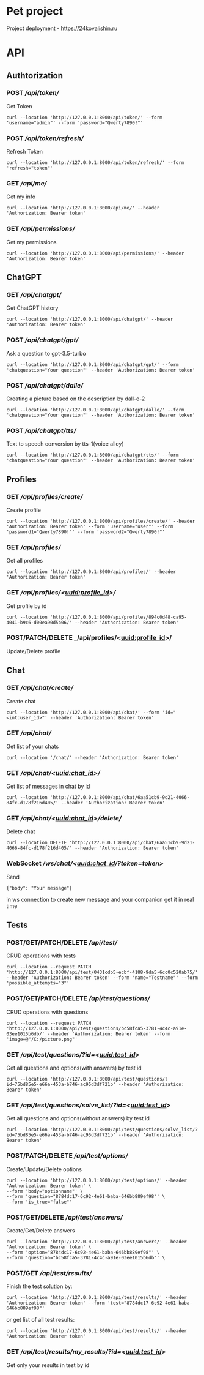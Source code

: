 # Pet project
Project deployment - https://24kovalishin.ru
# API
## Authtorization
### POST _/api/token/_ 
Get Token
```
curl --location 'http://127.0.0.1:8000/api/token/' --form 'username="admin"' --form 'password="Qwerty7890!"'
```
### POST _/api/token/refresh/_
Refresh Token
```
curl --location 'http://127.0.0.1:8000/api/token/refresh/' --form 'refresh="token"'
```
### GET _/api/me/_
Get my info
```
curl --location 'http://127.0.0.1:8000/api/me/' --header 'Authorization: Bearer token'
```
### GET _/api/permissions/_
Get my permissions
```
curl --location 'http://127.0.0.1:8000/api/permissions/' --header 'Authorization: Bearer token'
```
## ChatGPT
### GET _/api/chatgpt/_
Get ChatGPT history
```
curl --location 'http://127.0.0.1:8000/api/chatgpt/' --header 'Authorization: Bearer token'
```
### POST _/api/chatgpt/gpt/_
Ask a question to gpt-3.5-turbo
```
curl --location 'http://127.0.0.1:8000/api/chatgpt/gpt/' --form 'chatquestion="Your question"' --header 'Authorization: Bearer token'
```
### POST _/api/chatgpt/dalle/_
Сreating a picture based on the description by dall-e-2
```
curl --location 'http://127.0.0.1:8000/api/chatgpt/dalle/' --form 'chatquestion="Your question"' --header 'Authorization: Bearer token'
```
### POST _/api/chatgpt/tts/_
Text to speech conversion by tts-1(voice alloy)
```
curl --location 'http://127.0.0.1:8000/api/chatgpt/tts/' --form 'chatquestion="Your question"' --header 'Authorization: Bearer token'
```
## Profiles
### GET _/api/profiles/create/_
Create profile
```
curl --location 'http://127.0.0.1:8000/api/profiles/create/' --header 'Authorization: Bearer token' --form 'username="user"' --form 'password1="Qwerty7890!"' --form 'password2="Qwerty7890!"'
```
### GET _/api/profiles/_
Get all profiles
```
curl --location 'http://127.0.0.1:8000/api/profiles/' --header 'Authorization: Bearer token'
```
### GET _/api/profiles/<<uuid:profile_id>>/_
Get profile by id
```
curl --location 'http://127.0.0.1:8000/api/profiles/894c0d48-ca95-4041-b9c6-d00ea90d5b06/' --header 'Authorization: Bearer token'
```
### POST/PATCH/DELETE _/api/profiles/<<uuid:profile_id>>/
Update/Delete profile
## Chat
### GET _/api/chat/create/_
Create chat
```
curl --location 'http://127.0.0.1:8000/api/chat/' --form 'id="<int:user_id>"' --header 'Authorization: Bearer token'
```
### GET _/api/chat/_
Get list of your chats
```
curl --location '/chat/' --header 'Authorization: Bearer token'
```
### GET _/api/chat/<<uuid:chat_id>>/_
Get list of messages in chat by id
```
curl --location 'http://127.0.0.1:8000/api/chat/6aa51cb9-9d21-4066-84fc-d178f216d405/' --header 'Authorization: Bearer token'
```
### GET _/api/chat/<<uuid:chat_id>>/delete/_
Delete chat
```
curl --location DELETE 'http://127.0.0.1:8000/api/chat/6aa51cb9-9d21-4066-84fc-d178f216d405/' --header 'Authorization: Bearer token'
```
### WebSocket _/ws/chat/<<uuid:chat_id>/?token=token>_
Send
```
{"body": "Your message"}
```
in ws connection to create new message and your companion get it in real time
## Tests
### POST/GET/PATCH/DELETE _/api/test/_
CRUD operations with tests
```
curl --location --request PATCH 'http://127.0.0.1:8000/api/test/0431cdb5-ecbf-4188-9da5-6cc0c520ab75/' --header 'Authorization: Bearer token' --form 'name="Testname"' --form 'possible_attempts="3"'
```
### POST/GET/PATCH/DELETE _/api/test/questions/_
CRUD operations with questions
```
curl --location --request PATCH 'http://127.0.0.1:8000/api/test/questions/bc58fca5-3781-4c4c-a91e-03ee1015b6db/' --header 'Authorization: Bearer token' --form 'image=@"/C:/picture.png"'
```
### GET _/api/test/questions/?id=<<uuid:test_id>>_
Get all questions and options(with answers) by test id
```
curl --location 'http://127.0.0.1:8000/api/test/questions/?id=75bd85e5-e66a-453a-b746-ac95d3df721b' --header 'Authorization: Bearer token'
```
### GET _/api/test/questions/solve_list/?id=<<uuid:test_id>>_
Get all questions and options(without answers) by test id
```
curl --location 'http://127.0.0.1:8000/api/test/questions/solve_list/?id=75bd85e5-e66a-453a-b746-ac95d3df721b' --header 'Authorization: Bearer token'
```
### POST/PATCH/DELETE _/api/test/options/_
Create/Update/Delete options
```
curl --location 'http://127.0.0.1:8000/api/test/options/' --header 'Authorization: Bearer token' \
--form 'body="optionname"' \
--form 'question="8784dc17-6c92-4e61-baba-646bb889ef98"' \
--form 'is_true="false"'
```
### POST/GET/DELETE _/api/test/answers/_
Create/Get/Delete answers
```
curl --location 'http://127.0.0.1:8000/api/test/answers/' --header 'Authorization: Bearer token' \
--form 'option="8784dc17-6c92-4e61-baba-646bb889ef98"' \
--form 'question="bc58fca5-3781-4c4c-a91e-03ee1015b6db"' \
```
### POST/GET _/api/test/results/_
Finish the test solution by:
```
curl --location 'http://127.0.0.1:8000/api/test/results/' --header 'Authorization: Bearer token' --form 'test="8784dc17-6c92-4e61-baba-646bb889ef98"' 
```
or get list of all test results:
```
curl --location 'http://127.0.0.1:8000/api/test/results/' --header 'Authorization: Bearer token' 
```
### GET _/api/test/results/my_results/?id=<<uuid:test_id>>_
Get only your results in test by id
